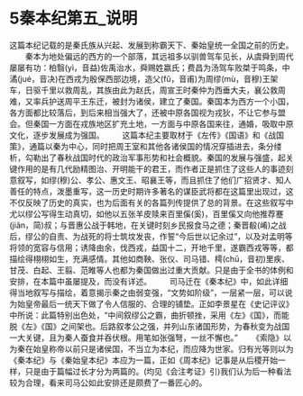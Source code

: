 ﻿# 5秦本纪第五_说明
这篇本纪记载的是秦氏族从兴起、发展到称霸天下、秦始皇统一全国之前的历史。
　　秦本为地处偏远的西方的一个部落，其远祖多以驯兽驾车见长，从虞舜到周代屡屡有功：柏翳(yì，音益)佐禹治水，舜赐姓嬴氏；费昌为汤驾车败桀于鸣条，中潏(jué，音决)在西戎为殷保西部边境，造父(fǔ，音甫)为周缪(mù，音穆)王架车，日驱千里以救周乱，其族由此为赵氏，周宣王时秦仲为西垂大夫，襄公救周难，又率兵护送周平王东迁，被封为诸侯，建立了秦国。秦国本为西方一个小国，各方面都比较落后，到后来相当强大了，还被中原各国视为戎狄，不让它参与盟会。但秦国一方面在戎族地区扩充土地，一方面与中原各国来往，通婚，吸取中原文化，逐步发展成为强国。
　　这篇本纪主要取材于《左传》《国语》和《战国策》，通篇以秦为中心，同时把周王室和其他各诸侯国的情况穿插进去，条分缕析，勾勒出了春秋战国时代的政治军事形势和社会概貌。秦国的发展与强盛，起关键作用的是有几代励精图治、开明能干的君王，而作者正是抓住了这些人的事迹刻意叙写，如缪(穆)公、孝公、惠文王、昭襄王等，而且抓住了他们广招贤才、知人善任的特点，泼墨重写，这一历史时期许多著名的谋臣武将都在这篇里出现过，这不仅反映了历史的真实，也为后面有关的各篇列传提供了总的背景。在这些叙写中尤以缪公写得生动真切，如他以五张羊皮赎来百里傒(奚)，百里傒又向他推荐蹇(jiǎn，简)叔；与晋惠公战于韩地，在关键时刻乡民报食马之德；秦晋殽(崤)之战后，缪公的自责、为战死的将士筑坟发丧，作誓“今后世以记余过”，以及对孟明等将领的宽容与信用；诱降由余，伐西戎，益国十二，开地千里，遂霸西戎等等，都描绘得栩栩如生，充满感情。其他如商鞅、张仪、司马错、樗(chū，音初)里疾、甘茂、白起、王翦、范睢等人也都为秦国做出过重大贡献。只是由于全书的体例和安排，在本篇中虽屡提及，而没有详述。
　　司马迁在《秦本纪》中，如此详细得当地叙写与描绘，着意揭示秦之由弱变强，“文势如阶级”，一层紧一层，可以说为始皇帝最后一统天下做了令人信服的、合理的铺垫。正如李景星在《史记评议》中所说：此篇特别出色处，“中间叙缪公之霸，曲折顿挫，采用《左》《国》，而能脱《左》《国》之间架也。后路叙孝公之强，并列山东诸国形势，为春秋变为战国一大关键，且为秦人蚕食并吞伏根。用笔如张强弩，一丝不懈也。”
　　《索隐》以为秦在始皇称帝以前只是诸侯国，不当立为本纪，而应降为世家。归有光等则以为《秦本纪》与《秦始皇本纪》本应为一篇，正如《周本纪》记事是从后稷开始一样，只是由于篇幅过长才分为两篇的。(均见《会注考证》引)我们认为后一种看法较为合理，看来司马公如此安排还是颇费了一番匠心的。
